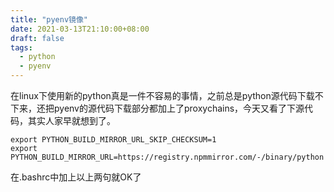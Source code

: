 ```yaml
---
title: "pyenv镜像"
date: 2021-03-13T21:10:00+08:00
draft: false
tags:
  - python
  - pyenv
---
```


在linux下使用新的python真是一件不容易的事情，之前总是python源代码下载不下来，还把pyenv的源代码下载部分都加上了proxychains，今天又看了下源代码，其实人家早就想到了。




```
export PYTHON_BUILD_MIRROR_URL_SKIP_CHECKSUM=1 
export PYTHON_BUILD_MIRROR_URL=https://registry.npmmirror.com/-/binary/python
```


在.bashrc中加上以上两句就OK了


